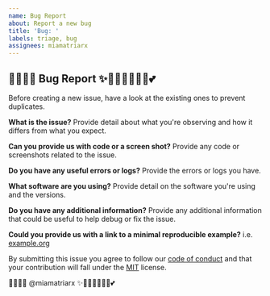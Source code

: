 ```yaml
---
name: Bug Report
about: Report a new bug
title: 'Bug: '
labels: triage, bug
assignees: miamatriarx
---
```


## 🧚🏻‍♀️✨ Bug Report ✨🧚🏻‍♀️🦄🔮🏰💕

Before creating a new issue, have a look at the existing ones to prevent duplicates.

**What is the issue?**
Provide detail about what you're observing and how it differs from what you expect.

**Can you provide us with code or a screen shot?**
Provide any code or screenshots related to the issue.

**Do you have any useful errors or logs?**
Provide the errors or logs you have.

**What software are you using?**
Provide detail on the software you're using and the versions.

**Do you have any additional information?**
Provide any additional information that could be useful to help debug or fix the issue.

**Could you provide us with a link to a minimal reproducible example?**
i.e. [example.org](http://example.org)

By submitting this issue you agree to follow our [code of conduct](https://github.com/miamatriarx/.github/blob/main/docs/code_of_conduct.md) and that your contribution will fall under the [MIT](https://github.com/miamatriarx/.github/blob/main/license) license.

🧚🏻‍♀️✨ @miamatriarx ✨🧚🏻‍♀️🦄🔮🏰💕
